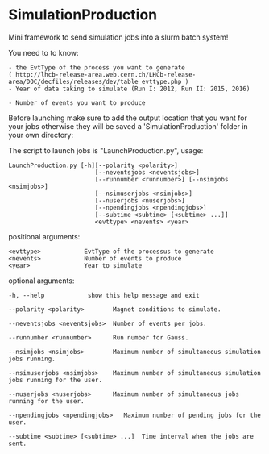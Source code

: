 # SimulationProduction

Mini framework to send simulation jobs into a slurm batch system!

You need to to know:

	- the EvtType of the process you want to generate
	( http://lhcb-release-area.web.cern.ch/LHCb-release-area/DOC/decfiles/releases/dev/table_evttype.php )
	- Year of data taking to simulate (Run I: 2012, Run II: 2015, 2016)

	- Number of events you want to produce
	
Before launching make sure to add the output location that you want for your jobs otherwise they will be saved a 'SimulationProduction' folder in your own directory:

The script to launch jobs is "LaunchProduction.py", usage:

	LaunchProduction.py [-h][--polarity <polarity>]
							[--neventsjobs <neventsjobs>]
							[--runnumber <runnumber>] [--nsimjobs <nsimjobs>]
							[--nsimuserjobs <nsimjobs>]
							[--nuserjobs <nuserjobs>]
							[--npendingjobs <npendingjobs>]
							[--subtime <subtime> [<subtime> ...]]
							<evttype> <nevents> <year>

positional arguments:

	<evttype>            EvtType of the processus to generate
	<nevents>            Number of events to produce
	<year>               Year to simulate

optional arguments:

	-h, --help            show this help message and exit
	
	--polarity <polarity>	     Magnet conditions to simulate.
	
	--neventsjobs <neventsjobs>	 Number of events per jobs.
	
	--runnumber <runnumber>		 Run number for Gauss.
	
	--nsimjobs <nsimjobs>		 Maximum number of simultaneous simulation jobs running.
	
	--nsimuserjobs <nsimjobs>	 Maximum number of simultaneous simulation jobs running for the user.
												
	--nuserjobs <nuserjobs>		 Maximum number of simultaneous jobs running for the user.
												
	--npendingjobs <npendingjobs>   Maximum number of pending jobs for the user.
	
	--subtime <subtime> [<subtime> ...]	 Time interval when the jobs are sent.
